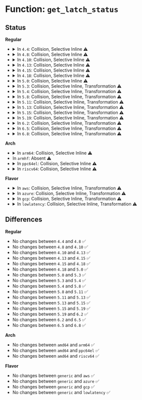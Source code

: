 # Function: <code>get_latch_status</code>

## Status
<b>Regular</b>
<ul>
<li>
<details>
<summary>In <code>4.4</code>: Collision, Selective Inline ⚠️</summary>

```c
int get_latch_status(struct hotplug_slot *slot, u8 *value);
```

**Collision:** Static-Static Collision

**Inline:** Selective

**Transformation:** False

**Instances:**

```
In drivers/pci/hotplug/pci_hotplug_core.c (ffffffff8144c278)
Location: drivers/pci/hotplug/pci_hotplug_core.c:83
Inline: True
Inline callers:
  - drivers/pci/hotplug/pci_hotplug_core.c:latch_read_file
```
```
In drivers/pci/hotplug/cpci_hotplug_core.c (ffffffff8144cad0)
Location: drivers/pci/hotplug/cpci_hotplug_core.c:205
Inline: False
```
```
In drivers/pci/hotplug/pciehp_core.c (ffffffff8144efb0)
Location: drivers/pci/hotplug/pciehp_core.c:188
Inline: False
```
```
In drivers/pci/hotplug/acpiphp_core.c (ffffffff814519c0)
Location: drivers/pci/hotplug/acpiphp_core.c:240
Inline: False
```
**Symbols:**

```
ffffffff8144cad0-ffffffff8144cae7: get_latch_status (STB_LOCAL)
ffffffff8144efb0-ffffffff8144efc6: get_latch_status (STB_LOCAL)
ffffffff814519c0-ffffffff81451a17: get_latch_status (STB_LOCAL)
```
</details>
</li>
<li>
<details>
<summary>In <code>4.8</code>: Collision, Selective Inline ⚠️</summary>

```c
int get_latch_status(struct hotplug_slot *slot, u8 *value);
```

**Collision:** Static-Static Collision

**Inline:** Selective

**Transformation:** False

**Instances:**

```
In drivers/pci/hotplug/pci_hotplug_core.c (ffffffff81498988)
Location: drivers/pci/hotplug/pci_hotplug_core.c:83
Inline: True
Inline callers:
  - drivers/pci/hotplug/pci_hotplug_core.c:latch_read_file
```
```
In drivers/pci/hotplug/cpci_hotplug_core.c (ffffffff814991f0)
Location: drivers/pci/hotplug/cpci_hotplug_core.c:205
Inline: False
```
```
In drivers/pci/hotplug/pciehp_core.c (ffffffff8149b750)
Location: drivers/pci/hotplug/pciehp_core.c:188
Inline: False
```
```
In drivers/pci/hotplug/acpiphp_core.c (ffffffff8149e1d0)
Location: drivers/pci/hotplug/acpiphp_core.c:240
Inline: False
```
**Symbols:**

```
ffffffff814991f0-ffffffff81499207: get_latch_status (STB_LOCAL)
ffffffff8149b750-ffffffff8149b766: get_latch_status (STB_LOCAL)
ffffffff8149e1d0-ffffffff8149e223: get_latch_status (STB_LOCAL)
```
</details>
</li>
<li>
<details>
<summary>In <code>4.10</code>: Collision, Selective Inline ⚠️</summary>

```c
int get_latch_status(struct hotplug_slot *slot, u8 *value);
```

**Collision:** Static-Static Collision

**Inline:** Selective

**Transformation:** False

**Instances:**

```
In drivers/pci/hotplug/pci_hotplug_core.c (ffffffff814ba578)
Location: drivers/pci/hotplug/pci_hotplug_core.c:80
Inline: True
Inline callers:
  - drivers/pci/hotplug/pci_hotplug_core.c:latch_read_file
```
```
In drivers/pci/hotplug/cpci_hotplug_core.c (ffffffff814bade0)
Location: drivers/pci/hotplug/cpci_hotplug_core.c:205
Inline: False
```
```
In drivers/pci/hotplug/pciehp_core.c (ffffffff814bd330)
Location: drivers/pci/hotplug/pciehp_core.c:190
Inline: False
```
```
In drivers/pci/hotplug/acpiphp_core.c (ffffffff814bfe00)
Location: drivers/pci/hotplug/acpiphp_core.c:240
Inline: False
```
**Symbols:**

```
ffffffff814bade0-ffffffff814badf7: get_latch_status (STB_LOCAL)
ffffffff814bd330-ffffffff814bd346: get_latch_status (STB_LOCAL)
ffffffff814bfe00-ffffffff814bfe53: get_latch_status (STB_LOCAL)
```
</details>
</li>
<li>
<details>
<summary>In <code>4.13</code>: Collision, Selective Inline ⚠️</summary>

```c
int get_latch_status(struct hotplug_slot *slot, u8 *value);
```

**Collision:** Static-Static Collision

**Inline:** Selective

**Transformation:** False

**Instances:**

```
In drivers/pci/hotplug/pci_hotplug_core.c (ffffffff814c4d98)
Location: drivers/pci/hotplug/pci_hotplug_core.c:80
Inline: True
Inline callers:
  - drivers/pci/hotplug/pci_hotplug_core.c:latch_read_file
```
```
In drivers/pci/hotplug/cpci_hotplug_core.c (ffffffff814c55f0)
Location: drivers/pci/hotplug/cpci_hotplug_core.c:206
Inline: False
```
```
In drivers/pci/hotplug/pciehp_core.c (ffffffff814c7b00)
Location: drivers/pci/hotplug/pciehp_core.c:190
Inline: False
```
```
In drivers/pci/hotplug/acpiphp_core.c (ffffffff814ca570)
Location: drivers/pci/hotplug/acpiphp_core.c:240
Inline: False
```
**Symbols:**

```
ffffffff814c55f0-ffffffff814c5607: get_latch_status (STB_LOCAL)
ffffffff814c7b00-ffffffff814c7b16: get_latch_status (STB_LOCAL)
ffffffff814ca570-ffffffff814ca5c3: get_latch_status (STB_LOCAL)
```
</details>
</li>
<li>
<details>
<summary>In <code>4.15</code>: Collision, Selective Inline ⚠️</summary>

```c
int get_latch_status(struct hotplug_slot *slot, u8 *value);
```

**Collision:** Static-Static Collision

**Inline:** Selective

**Transformation:** False

**Instances:**

```
In drivers/pci/hotplug/pci_hotplug_core.c (ffffffff815052f8)
Location: drivers/pci/hotplug/pci_hotplug_core.c:80
Inline: True
Inline callers:
  - drivers/pci/hotplug/pci_hotplug_core.c:latch_read_file
```
```
In drivers/pci/hotplug/cpci_hotplug_core.c (ffffffff81505b80)
Location: drivers/pci/hotplug/cpci_hotplug_core.c:206
Inline: False
```
```
In drivers/pci/hotplug/pciehp_core.c (ffffffff815080a0)
Location: drivers/pci/hotplug/pciehp_core.c:190
Inline: False
```
```
In drivers/pci/hotplug/acpiphp_core.c (ffffffff8150ab20)
Location: drivers/pci/hotplug/acpiphp_core.c:240
Inline: False
```
**Symbols:**

```
ffffffff81505b80-ffffffff81505b97: get_latch_status (STB_LOCAL)
ffffffff815080a0-ffffffff815080b6: get_latch_status (STB_LOCAL)
ffffffff8150ab20-ffffffff8150ab73: get_latch_status (STB_LOCAL)
```
</details>
</li>
<li>
<details>
<summary>In <code>4.18</code>: Collision, Selective Inline ⚠️</summary>

```c
int get_latch_status(struct hotplug_slot *slot, u8 *value);
```

**Collision:** Static-Static Collision

**Inline:** Selective

**Transformation:** False

**Instances:**

```
In drivers/pci/hotplug/pci_hotplug_core.c (ffffffff81536208)
Location: drivers/pci/hotplug/pci_hotplug_core.c:66
Inline: True
Inline callers:
  - drivers/pci/hotplug/pci_hotplug_core.c:latch_read_file
```
```
In drivers/pci/hotplug/cpci_hotplug_core.c (ffffffff81536b60)
Location: drivers/pci/hotplug/cpci_hotplug_core.c:192
Inline: False
```
```
In drivers/pci/hotplug/pciehp_core.c (ffffffff81538fe0)
Location: drivers/pci/hotplug/pciehp_core.c:182
Inline: False
```
```
In drivers/pci/hotplug/shpchp_core.c (ffffffff8153bbd0)
Location: drivers/pci/hotplug/shpchp_core.c:243
Inline: False
Direct callers:
  - drivers/pci/hotplug/shpchp_core.c:shpc_probe
```
```
In drivers/pci/hotplug/acpiphp_core.c (ffffffff8153f790)
Location: drivers/pci/hotplug/acpiphp_core.c:226
Inline: False
```
**Symbols:**

```
ffffffff81536b60-ffffffff81536b77: get_latch_status (STB_LOCAL)
ffffffff81538fe0-ffffffff81538ff6: get_latch_status (STB_LOCAL)
ffffffff8153bbd0-ffffffff8153bc54: get_latch_status (STB_LOCAL)
ffffffff8153f790-ffffffff8153f7e3: get_latch_status (STB_LOCAL)
```
</details>
</li>
<li>
<details>
<summary>In <code>5.0</code>: Collision, Selective Inline ⚠️</summary>

```c
int get_latch_status(struct hotplug_slot *slot, u8 *value);
```

**Collision:** Static-Static Collision

**Inline:** Selective

**Transformation:** False

**Instances:**

```
In drivers/pci/hotplug/pci_hotplug_core.c (ffffffff8154d928)
Location: drivers/pci/hotplug/pci_hotplug_core.c:64
Inline: True
Inline callers:
  - drivers/pci/hotplug/pci_hotplug_core.c:latch_read_file
```
```
In drivers/pci/hotplug/cpci_hotplug_core.c (ffffffff8154e200)
Location: drivers/pci/hotplug/cpci_hotplug_core.c:173
Inline: False
```
```
In drivers/pci/hotplug/pciehp_core.c (ffffffff81550370)
Location: drivers/pci/hotplug/pciehp_core.c:124
Inline: False
```
```
In drivers/pci/hotplug/shpchp_core.c (ffffffff815530b0)
Location: drivers/pci/hotplug/shpchp_core.c:209
Inline: False
```
```
In drivers/pci/hotplug/acpiphp_core.c (ffffffff81556bb0)
Location: drivers/pci/hotplug/acpiphp_core.c:226
Inline: False
```
**Symbols:**

```
ffffffff8154e200-ffffffff8154e216: get_latch_status (STB_LOCAL)
ffffffff81550370-ffffffff815503b7: get_latch_status (STB_LOCAL)
ffffffff815530b0-ffffffff8155312c: get_latch_status (STB_LOCAL)
ffffffff81556bb0-ffffffff81556bff: get_latch_status (STB_LOCAL)
```
</details>
</li>
<li>
<details>
<summary>In <code>5.3</code>: Collision, Selective Inline, Transformation ⚠️</summary>

```c
int get_latch_status(struct hotplug_slot *slot, u8 *value);
```

**Collision:** Static-Static Collision

**Inline:** Selective

**Transformation:** True

**Instances:**

```
In drivers/pci/hotplug/pci_hotplug_core.c (ffffffff8157d748)
Location: drivers/pci/hotplug/pci_hotplug_core.c:64
Inline: True
Inline callers:
  - drivers/pci/hotplug/pci_hotplug_core.c:latch_read_file
```
```
In drivers/pci/hotplug/cpci_hotplug_core.c (ffffffff8157e060)
Location: drivers/pci/hotplug/cpci_hotplug_core.c:173
Inline: False
```
```
In drivers/pci/hotplug/pciehp_core.c (ffffffff815801f0)
Location: drivers/pci/hotplug/pciehp_core.c:122
Inline: False
```
```
In drivers/pci/hotplug/shpchp_core.c (0)
Location: drivers/pci/hotplug/shpchp_core.c:209
Inline: False
```
```
In drivers/pci/hotplug/acpiphp_core.c (ffffffff81586bf0)
Location: drivers/pci/hotplug/acpiphp_core.c:226
Inline: False
```
**Symbols:**

```
ffffffff8157e060-ffffffff8157e076: get_latch_status (STB_LOCAL)
ffffffff815801f0-ffffffff81580237: get_latch_status (STB_LOCAL)
ffffffff81583010-ffffffff8158305d: get_latch_status (STB_LOCAL)
ffffffff81583523-ffffffff81583559: get_latch_status.cold (STB_LOCAL)
ffffffff81586bf0-ffffffff81586c3f: get_latch_status (STB_LOCAL)
```
</details>
</li>
<li>
<details>
<summary>In <code>5.4</code>: Collision, Selective Inline, Transformation ⚠️</summary>

```c
int get_latch_status(struct hotplug_slot *slot, u8 *value);
```

**Collision:** Static-Static Collision

**Inline:** Selective

**Transformation:** True

**Instances:**

```
In drivers/pci/hotplug/pci_hotplug_core.c (ffffffff8159f1a8)
Location: drivers/pci/hotplug/pci_hotplug_core.c:64
Inline: True
Inline callers:
  - drivers/pci/hotplug/pci_hotplug_core.c:latch_read_file
```
```
In drivers/pci/hotplug/cpci_hotplug_core.c (ffffffff8159faa0)
Location: drivers/pci/hotplug/cpci_hotplug_core.c:173
Inline: False
```
```
In drivers/pci/hotplug/pciehp_core.c (ffffffff815a1c60)
Location: drivers/pci/hotplug/pciehp_core.c:127
Inline: False
```
```
In drivers/pci/hotplug/shpchp_core.c (0)
Location: drivers/pci/hotplug/shpchp_core.c:209
Inline: False
```
```
In drivers/pci/hotplug/acpiphp_core.c (ffffffff815a85c0)
Location: drivers/pci/hotplug/acpiphp_core.c:226
Inline: False
```
**Symbols:**

```
ffffffff8159faa0-ffffffff8159fab6: get_latch_status (STB_LOCAL)
ffffffff815a1c60-ffffffff815a1ca7: get_latch_status (STB_LOCAL)
ffffffff815a49f0-ffffffff815a4a3d: get_latch_status (STB_LOCAL)
ffffffff815a4f03-ffffffff815a4f39: get_latch_status.cold (STB_LOCAL)
ffffffff815a85c0-ffffffff815a860f: get_latch_status (STB_LOCAL)
```
</details>
</li>
<li>
<details>
<summary>In <code>5.8</code>: Collision, Selective Inline, Transformation ⚠️</summary>

```c
int get_latch_status(struct hotplug_slot *slot, u8 *value);
```

**Collision:** Static-Static Collision

**Inline:** Selective

**Transformation:** True

**Instances:**

```
In drivers/pci/hotplug/pci_hotplug_core.c (ffffffff81647ab8)
Location: drivers/pci/hotplug/pci_hotplug_core.c:64
Inline: True
Inline callers:
  - drivers/pci/hotplug/pci_hotplug_core.c:latch_read_file
```
```
In drivers/pci/hotplug/cpci_hotplug_core.c (ffffffff81648420)
Location: drivers/pci/hotplug/cpci_hotplug_core.c:173
Inline: False
```
```
In drivers/pci/hotplug/pciehp_core.c (ffffffff8164a670)
Location: drivers/pci/hotplug/pciehp_core.c:127
Inline: False
```
```
In drivers/pci/hotplug/shpchp_core.c (0)
Location: drivers/pci/hotplug/shpchp_core.c:209
Inline: False
Direct callers:
  - drivers/pci/hotplug/shpchp_core.c:init_slots
```
```
In drivers/pci/hotplug/acpiphp_core.c (ffffffff81651260)
Location: drivers/pci/hotplug/acpiphp_core.c:226
Inline: False
```
**Symbols:**

```
ffffffff81648420-ffffffff81648436: get_latch_status (STB_LOCAL)
ffffffff8164a670-ffffffff8164a6b7: get_latch_status (STB_LOCAL)
ffffffff8164d640-ffffffff8164d68d: get_latch_status (STB_LOCAL)
ffffffff8164db90-ffffffff8164dbc6: get_latch_status.cold (STB_LOCAL)
ffffffff81651260-ffffffff816512af: get_latch_status (STB_LOCAL)
```
</details>
</li>
<li>
<details>
<summary>In <code>5.11</code>: Collision, Selective Inline, Transformation ⚠️</summary>

```c
int get_latch_status(struct hotplug_slot *slot, u8 *value);
```

**Collision:** Static-Static Collision

**Inline:** Selective

**Transformation:** True

**Instances:**

```
In drivers/pci/hotplug/pci_hotplug_core.c (ffffffff8166cc38)
Location: drivers/pci/hotplug/pci_hotplug_core.c:64
Inline: True
Inline callers:
  - drivers/pci/hotplug/pci_hotplug_core.c:latch_read_file
```
```
In drivers/pci/hotplug/cpci_hotplug_core.c (ffffffff8166d4d0)
Location: drivers/pci/hotplug/cpci_hotplug_core.c:173
Inline: False
```
```
In drivers/pci/hotplug/pciehp_core.c (ffffffff8166eed0)
Location: drivers/pci/hotplug/pciehp_core.c:127
Inline: False
```
```
In drivers/pci/hotplug/shpchp_core.c (0)
Location: drivers/pci/hotplug/shpchp_core.c:209
Inline: False
Direct callers:
  - drivers/pci/hotplug/shpchp_core.c:init_slots
```
```
In drivers/pci/hotplug/acpiphp_core.c (ffffffff81673c90)
Location: drivers/pci/hotplug/acpiphp_core.c:226
Inline: False
```
**Symbols:**

```
ffffffff8166d4d0-ffffffff8166d4e6: get_latch_status (STB_LOCAL)
ffffffff8166eed0-ffffffff8166ef17: get_latch_status (STB_LOCAL)
ffffffff81671800-ffffffff8167184d: get_latch_status (STB_LOCAL)
ffffffff81bfc3e9-ffffffff81bfc41f: get_latch_status.cold (STB_LOCAL)
ffffffff81673c90-ffffffff81673cdf: get_latch_status (STB_LOCAL)
```
</details>
</li>
<li>
<details>
<summary>In <code>5.13</code>: Collision, Selective Inline, Transformation ⚠️</summary>

```c
int get_latch_status(struct hotplug_slot *slot, u8 *value);
```

**Collision:** Static-Static Collision

**Inline:** Selective

**Transformation:** True

**Instances:**

```
In drivers/pci/hotplug/pci_hotplug_core.c (ffffffff8164f1d8)
Location: drivers/pci/hotplug/pci_hotplug_core.c:64
Inline: True
Inline callers:
  - drivers/pci/hotplug/pci_hotplug_core.c:latch_read_file
```
```
In drivers/pci/hotplug/cpci_hotplug_core.c (ffffffff8164fa60)
Location: drivers/pci/hotplug/cpci_hotplug_core.c:173
Inline: False
```
```
In drivers/pci/hotplug/pciehp_core.c (ffffffff81651410)
Location: drivers/pci/hotplug/pciehp_core.c:127
Inline: False
```
```
In drivers/pci/hotplug/shpchp_core.c (0)
Location: drivers/pci/hotplug/shpchp_core.c:209
Inline: False
Direct callers:
  - drivers/pci/hotplug/shpchp_core.c:init_slots
```
```
In drivers/pci/hotplug/acpiphp_core.c (ffffffff816561c0)
Location: drivers/pci/hotplug/acpiphp_core.c:226
Inline: False
```
**Symbols:**

```
ffffffff8164fa60-ffffffff8164fa76: get_latch_status (STB_LOCAL)
ffffffff81651410-ffffffff81651457: get_latch_status (STB_LOCAL)
ffffffff81653d10-ffffffff81653d5d: get_latch_status (STB_LOCAL)
ffffffff81bee2d4-ffffffff81bee30a: get_latch_status.cold (STB_LOCAL)
ffffffff816561c0-ffffffff8165620f: get_latch_status (STB_LOCAL)
```
</details>
</li>
<li>
<details>
<summary>In <code>5.15</code>: Collision, Selective Inline, Transformation ⚠️</summary>

```c
int get_latch_status(struct hotplug_slot *slot, u8 *value);
```

**Collision:** Static-Static Collision

**Inline:** Selective

**Transformation:** True

**Instances:**

```
In drivers/pci/hotplug/pci_hotplug_core.c (ffffffff816c0cf8)
Location: drivers/pci/hotplug/pci_hotplug_core.c:64
Inline: True
Inline callers:
  - drivers/pci/hotplug/pci_hotplug_core.c:latch_read_file
```
```
In drivers/pci/hotplug/cpci_hotplug_core.c (ffffffff816c17b0)
Location: drivers/pci/hotplug/cpci_hotplug_core.c:173
Inline: False
```
```
In drivers/pci/hotplug/pciehp_core.c (ffffffff816c3150)
Location: drivers/pci/hotplug/pciehp_core.c:127
Inline: False
```
```
In drivers/pci/hotplug/shpchp_core.c (0)
Location: drivers/pci/hotplug/shpchp_core.c:209
Inline: False
Direct callers:
  - drivers/pci/hotplug/shpchp_core.c:init_slots
```
```
In drivers/pci/hotplug/acpiphp_core.c (ffffffff816c81b0)
Location: drivers/pci/hotplug/acpiphp_core.c:226
Inline: False
```
**Symbols:**

```
ffffffff816c17b0-ffffffff816c17c6: get_latch_status (STB_LOCAL)
ffffffff816c3150-ffffffff816c3197: get_latch_status (STB_LOCAL)
ffffffff816c5b00-ffffffff816c5b60: get_latch_status (STB_LOCAL)
ffffffff81ce9178-ffffffff81ce91c3: get_latch_status.cold (STB_LOCAL)
ffffffff816c81b0-ffffffff816c81fc: get_latch_status (STB_LOCAL)
```
</details>
</li>
<li>
<details>
<summary>In <code>5.19</code>: Collision, Selective Inline, Transformation ⚠️</summary>

```c
int get_latch_status(struct hotplug_slot *slot, u8 *value);
```

**Collision:** Static-Static Collision

**Inline:** Selective

**Transformation:** True

**Instances:**

```
In drivers/pci/hotplug/pci_hotplug_core.c (ffffffff817e645c)
Location: drivers/pci/hotplug/pci_hotplug_core.c:64
Inline: True
Inline callers:
  - drivers/pci/hotplug/pci_hotplug_core.c:latch_read_file
```
```
In drivers/pci/hotplug/cpci_hotplug_core.c (ffffffff817e6ff0)
Location: drivers/pci/hotplug/cpci_hotplug_core.c:173
Inline: False
```
```
In drivers/pci/hotplug/pciehp_core.c (ffffffff817e8b90)
Location: drivers/pci/hotplug/pciehp_core.c:127
Inline: False
```
```
In drivers/pci/hotplug/shpchp_core.c (0)
Location: drivers/pci/hotplug/shpchp_core.c:209
Inline: False
Direct callers:
  - drivers/pci/hotplug/shpchp_core.c:init_slots
```
```
In drivers/pci/hotplug/acpiphp_core.c (ffffffff817ee2c0)
Location: drivers/pci/hotplug/acpiphp_core.c:226
Inline: False
```
**Symbols:**

```
ffffffff817e6ff0-ffffffff817e700e: get_latch_status (STB_LOCAL)
ffffffff817e8b90-ffffffff817e8bdf: get_latch_status (STB_LOCAL)
ffffffff817eb980-ffffffff817eb9ef: get_latch_status (STB_LOCAL)
ffffffff81eb0214-ffffffff81eb025f: get_latch_status.cold (STB_LOCAL)
ffffffff817ee2c0-ffffffff817ee318: get_latch_status (STB_LOCAL)
```
</details>
</li>
<li>
<details>
<summary>In <code>6.2</code>: Collision, Selective Inline, Transformation ⚠️</summary>

```c
int get_latch_status(struct hotplug_slot *slot, u8 *value);
```

**Collision:** Static-Static Collision

**Inline:** Selective

**Transformation:** True

**Instances:**

```
In drivers/pci/hotplug/pci_hotplug_core.c (ffffffff8190b2bc)
Location: drivers/pci/hotplug/pci_hotplug_core.c:64
Inline: True
Inline callers:
  - drivers/pci/hotplug/pci_hotplug_core.c:latch_read_file
```
```
In drivers/pci/hotplug/cpci_hotplug_core.c (ffffffff8190bfe0)
Location: drivers/pci/hotplug/cpci_hotplug_core.c:173
Inline: False
```
```
In drivers/pci/hotplug/pciehp_core.c (ffffffff8190e590)
Location: drivers/pci/hotplug/pciehp_core.c:127
Inline: False
```
```
In drivers/pci/hotplug/shpchp_core.c (0)
Location: drivers/pci/hotplug/shpchp_core.c:209
Inline: False
Direct callers:
  - drivers/pci/hotplug/shpchp_core.c:init_slots
```
```
In drivers/pci/hotplug/acpiphp_core.c (ffffffff81916270)
Location: drivers/pci/hotplug/acpiphp_core.c:226
Inline: False
```
**Symbols:**

```
ffffffff8190bfe0-ffffffff8190bffe: get_latch_status (STB_LOCAL)
ffffffff8190e590-ffffffff8190e5df: get_latch_status (STB_LOCAL)
ffffffff81911e90-ffffffff81911f2e: get_latch_status (STB_LOCAL)
ffffffff8208f9c6-ffffffff8208f9db: get_latch_status.cold (STB_LOCAL)
ffffffff81916270-ffffffff819162c8: get_latch_status (STB_LOCAL)
```
</details>
</li>
<li>
<details>
<summary>In <code>6.5</code>: Collision, Selective Inline, Transformation ⚠️</summary>

```c
int get_latch_status(struct hotplug_slot *slot, u8 *value);
```

**Collision:** Static-Static Collision

**Inline:** Selective

**Transformation:** True

**Instances:**

```
In drivers/pci/hotplug/pci_hotplug_core.c (ffffffff8194e93c)
Location: drivers/pci/hotplug/pci_hotplug_core.c:64
Inline: True
Inline callers:
  - drivers/pci/hotplug/pci_hotplug_core.c:latch_read_file
```
```
In drivers/pci/hotplug/cpci_hotplug_core.c (ffffffff8194f660)
Location: drivers/pci/hotplug/cpci_hotplug_core.c:173
Inline: False
```
```
In drivers/pci/hotplug/pciehp_core.c (ffffffff81951c10)
Location: drivers/pci/hotplug/pciehp_core.c:127
Inline: False
```
```
In drivers/pci/hotplug/shpchp_core.c (0)
Location: drivers/pci/hotplug/shpchp_core.c:208
Inline: False
Direct callers:
  - drivers/pci/hotplug/shpchp_core.c:init_slots
```
```
In drivers/pci/hotplug/acpiphp_core.c (ffffffff81959860)
Location: drivers/pci/hotplug/acpiphp_core.c:225
Inline: False
```
**Symbols:**

```
ffffffff8194f660-ffffffff8194f67e: get_latch_status (STB_LOCAL)
ffffffff81951c10-ffffffff81951c5f: get_latch_status (STB_LOCAL)
ffffffff81955520-ffffffff819555be: get_latch_status (STB_LOCAL)
ffffffff8210fd26-ffffffff8210fd3b: get_latch_status.cold (STB_LOCAL)
ffffffff81959860-ffffffff819598b8: get_latch_status (STB_LOCAL)
```
</details>
</li>
<li>
<details>
<summary>In <code>6.8</code>: Collision, Selective Inline, Transformation ⚠️</summary>

```c
int get_latch_status(struct hotplug_slot *slot, u8 *value);
```

**Collision:** Static-Static Collision

**Inline:** Selective

**Transformation:** True

**Instances:**

```
In drivers/pci/hotplug/pci_hotplug_core.c (ffffffff81997d6c)
Location: drivers/pci/hotplug/pci_hotplug_core.c:64
Inline: True
Inline callers:
  - drivers/pci/hotplug/pci_hotplug_core.c:latch_read_file
```
```
In drivers/pci/hotplug/cpci_hotplug_core.c (ffffffff81998a90)
Location: drivers/pci/hotplug/cpci_hotplug_core.c:173
Inline: False
```
```
In drivers/pci/hotplug/pciehp_core.c (ffffffff8199b070)
Location: drivers/pci/hotplug/pciehp_core.c:128
Inline: False
```
```
In drivers/pci/hotplug/shpchp_core.c (0)
Location: drivers/pci/hotplug/shpchp_core.c:208
Inline: False
Direct callers:
  - drivers/pci/hotplug/shpchp_core.c:init_slots
```
```
In drivers/pci/hotplug/acpiphp_core.c (ffffffff819a2dd0)
Location: drivers/pci/hotplug/acpiphp_core.c:224
Inline: False
```
**Symbols:**

```
ffffffff81998a90-ffffffff81998aae: get_latch_status (STB_LOCAL)
ffffffff8199b070-ffffffff8199b0bf: get_latch_status (STB_LOCAL)
ffffffff8199e9e0-ffffffff8199ea7e: get_latch_status (STB_LOCAL)
ffffffff821eda4e-ffffffff821eda63: get_latch_status.cold (STB_LOCAL)
ffffffff819a2dd0-ffffffff819a2e28: get_latch_status (STB_LOCAL)
```
</details>
</li>
</ul>
<b>Arch</b>
<ul>
<li>
<details>
<summary>In <code>arm64</code>: Collision, Selective Inline ⚠️</summary>

```c
int get_latch_status(struct hotplug_slot *slot, u8 *value);
```

**Collision:** Static-Static Collision

**Inline:** Selective

**Transformation:** False

**Instances:**

```
In drivers/pci/hotplug/pci_hotplug_core.c (ffff8000107076a4)
Location: drivers/pci/hotplug/pci_hotplug_core.c:64
Inline: True
Inline callers:
  - drivers/pci/hotplug/pci_hotplug_core.c:latch_read_file
```
```
In drivers/pci/hotplug/cpci_hotplug_core.c (ffff800010707f88)
Location: drivers/pci/hotplug/cpci_hotplug_core.c:173
Inline: False
```
```
In drivers/pci/hotplug/pciehp_core.c (ffff80001070a430)
Location: drivers/pci/hotplug/pciehp_core.c:127
Inline: False
```
```
In drivers/pci/hotplug/shpchp_core.c (ffff80001070d620)
Location: drivers/pci/hotplug/shpchp_core.c:209
Inline: False
```
```
In drivers/pci/hotplug/acpiphp_core.c (ffff800010711630)
Location: drivers/pci/hotplug/acpiphp_core.c:226
Inline: False
```
**Symbols:**

```
ffff800010707f88-ffff800010707fc0: get_latch_status (STB_LOCAL)
ffff80001070a430-ffff80001070a48c: get_latch_status (STB_LOCAL)
ffff80001070d620-ffff80001070d6bc: get_latch_status (STB_LOCAL)
ffff800010711630-ffff8000107116bc: get_latch_status (STB_LOCAL)
```
</details>
</li>
<li>
In <code>armhf</code>: Absent ⚠️
</li>
<li>
<details>
<summary>In <code>ppc64el</code>: Collision, Selective Inline ⚠️</summary>

```c
int get_latch_status(struct hotplug_slot *slot, u8 *value);
```

**Collision:** Static-Static Collision

**Inline:** Selective

**Transformation:** False

**Instances:**

```
In drivers/pci/hotplug/pci_hotplug_core.c (c00000000087fa60)
Location: drivers/pci/hotplug/pci_hotplug_core.c:64
Inline: True
Inline callers:
  - drivers/pci/hotplug/pci_hotplug_core.c:latch_read_file
```
```
In drivers/pci/hotplug/cpci_hotplug_core.c (c000000000880820)
Location: drivers/pci/hotplug/cpci_hotplug_core.c:173
Inline: False
```
**Symbols:**

```
c000000000880820-c000000000880840: get_latch_status (STB_LOCAL)
```
</details>
</li>
<li>
<details>
<summary>In <code>riscv64</code>: Collision, Selective Inline ⚠️</summary>

```c
int get_latch_status(struct hotplug_slot *slot, u8 *value);
```

**Collision:** Static-Static Collision

**Inline:** Selective

**Transformation:** False

**Instances:**

```
In drivers/pci/hotplug/pci_hotplug_core.c (ffffffe0004d5144)
Location: drivers/pci/hotplug/pci_hotplug_core.c:64
Inline: True
Inline callers:
  - drivers/pci/hotplug/pci_hotplug_core.c:latch_read_file
```
```
In drivers/pci/hotplug/cpci_hotplug_core.c (ffffffe0004d586a)
Location: drivers/pci/hotplug/cpci_hotplug_core.c:173
Inline: False
```
```
In drivers/pci/hotplug/pciehp_core.c (ffffffe0004d7412)
Location: drivers/pci/hotplug/pciehp_core.c:127
Inline: False
```
```
In drivers/pci/hotplug/shpchp_core.c (ffffffe0004d9d70)
Location: drivers/pci/hotplug/shpchp_core.c:209
Inline: False
```
**Symbols:**

```
ffffffe0004d586a-ffffffe0004d589c: get_latch_status (STB_LOCAL)
ffffffe0004d7412-ffffffe0004d7468: get_latch_status (STB_LOCAL)
ffffffe0004d9d70-ffffffe0004d9df2: get_latch_status (STB_LOCAL)
```
</details>
</li>
</ul>
<b>Flavor</b>
<ul>
<li>
<details>
<summary>In <code>aws</code>: Collision, Selective Inline, Transformation ⚠️</summary>

```c
int get_latch_status(struct hotplug_slot *slot, u8 *value);
```

**Collision:** Static-Static Collision

**Inline:** Selective

**Transformation:** True

**Instances:**

```
In drivers/pci/hotplug/pci_hotplug_core.c (ffffffff815929b8)
Location: drivers/pci/hotplug/pci_hotplug_core.c:64
Inline: True
Inline callers:
  - drivers/pci/hotplug/pci_hotplug_core.c:latch_read_file
```
```
In drivers/pci/hotplug/cpci_hotplug_core.c (ffffffff815932b0)
Location: drivers/pci/hotplug/cpci_hotplug_core.c:173
Inline: False
```
```
In drivers/pci/hotplug/pciehp_core.c (ffffffff81595470)
Location: drivers/pci/hotplug/pciehp_core.c:127
Inline: False
```
```
In drivers/pci/hotplug/shpchp_core.c (0)
Location: drivers/pci/hotplug/shpchp_core.c:209
Inline: False
```
```
In drivers/pci/hotplug/acpiphp_core.c (ffffffff8159bdd0)
Location: drivers/pci/hotplug/acpiphp_core.c:226
Inline: False
```
**Symbols:**

```
ffffffff815932b0-ffffffff815932c6: get_latch_status (STB_LOCAL)
ffffffff81595470-ffffffff815954b7: get_latch_status (STB_LOCAL)
ffffffff81598200-ffffffff8159824d: get_latch_status (STB_LOCAL)
ffffffff81598713-ffffffff81598749: get_latch_status.cold (STB_LOCAL)
ffffffff8159bdd0-ffffffff8159be1f: get_latch_status (STB_LOCAL)
```
</details>
</li>
<li>
<details>
<summary>In <code>azure</code>: Collision, Selective Inline, Transformation ⚠️</summary>

```c
int get_latch_status(struct hotplug_slot *slot, u8 *value);
```

**Collision:** Static-Static Collision

**Inline:** Selective

**Transformation:** True

**Instances:**

```
In drivers/pci/hotplug/pci_hotplug_core.c (ffffffff81581b48)
Location: drivers/pci/hotplug/pci_hotplug_core.c:64
Inline: True
Inline callers:
  - drivers/pci/hotplug/pci_hotplug_core.c:latch_read_file
```
```
In drivers/pci/hotplug/cpci_hotplug_core.c (ffffffff81582440)
Location: drivers/pci/hotplug/cpci_hotplug_core.c:173
Inline: False
```
```
In drivers/pci/hotplug/pciehp_core.c (ffffffff81584600)
Location: drivers/pci/hotplug/pciehp_core.c:127
Inline: False
```
```
In drivers/pci/hotplug/shpchp_core.c (0)
Location: drivers/pci/hotplug/shpchp_core.c:209
Inline: False
```
```
In drivers/pci/hotplug/acpiphp_core.c (ffffffff8158af60)
Location: drivers/pci/hotplug/acpiphp_core.c:226
Inline: False
```
**Symbols:**

```
ffffffff81582440-ffffffff81582456: get_latch_status (STB_LOCAL)
ffffffff81584600-ffffffff81584647: get_latch_status (STB_LOCAL)
ffffffff81587390-ffffffff815873dd: get_latch_status (STB_LOCAL)
ffffffff815878a3-ffffffff815878d9: get_latch_status.cold (STB_LOCAL)
ffffffff8158af60-ffffffff8158afaf: get_latch_status (STB_LOCAL)
```
</details>
</li>
<li>
<details>
<summary>In <code>gcp</code>: Collision, Selective Inline, Transformation ⚠️</summary>

```c
int get_latch_status(struct hotplug_slot *slot, u8 *value);
```

**Collision:** Static-Static Collision

**Inline:** Selective

**Transformation:** True

**Instances:**

```
In drivers/pci/hotplug/pci_hotplug_core.c (ffffffff81592ef8)
Location: drivers/pci/hotplug/pci_hotplug_core.c:64
Inline: True
Inline callers:
  - drivers/pci/hotplug/pci_hotplug_core.c:latch_read_file
```
```
In drivers/pci/hotplug/cpci_hotplug_core.c (ffffffff815937f0)
Location: drivers/pci/hotplug/cpci_hotplug_core.c:173
Inline: False
```
```
In drivers/pci/hotplug/pciehp_core.c (ffffffff815959b0)
Location: drivers/pci/hotplug/pciehp_core.c:127
Inline: False
```
```
In drivers/pci/hotplug/shpchp_core.c (0)
Location: drivers/pci/hotplug/shpchp_core.c:209
Inline: False
```
```
In drivers/pci/hotplug/acpiphp_core.c (ffffffff8159c310)
Location: drivers/pci/hotplug/acpiphp_core.c:226
Inline: False
```
**Symbols:**

```
ffffffff815937f0-ffffffff81593806: get_latch_status (STB_LOCAL)
ffffffff815959b0-ffffffff815959f7: get_latch_status (STB_LOCAL)
ffffffff81598740-ffffffff8159878d: get_latch_status (STB_LOCAL)
ffffffff81598c53-ffffffff81598c89: get_latch_status.cold (STB_LOCAL)
ffffffff8159c310-ffffffff8159c35f: get_latch_status (STB_LOCAL)
```
</details>
</li>
<li>
<details>
<summary>In <code>lowlatency</code>: Collision, Selective Inline, Transformation ⚠️</summary>

```c
int get_latch_status(struct hotplug_slot *slot, u8 *value);
```

**Collision:** Static-Static Collision

**Inline:** Selective

**Transformation:** True

**Instances:**

```
In drivers/pci/hotplug/pci_hotplug_core.c (ffffffff815ad378)
Location: drivers/pci/hotplug/pci_hotplug_core.c:64
Inline: True
Inline callers:
  - drivers/pci/hotplug/pci_hotplug_core.c:latch_read_file
```
```
In drivers/pci/hotplug/cpci_hotplug_core.c (ffffffff815adc70)
Location: drivers/pci/hotplug/cpci_hotplug_core.c:173
Inline: False
```
```
In drivers/pci/hotplug/pciehp_core.c (ffffffff815afe30)
Location: drivers/pci/hotplug/pciehp_core.c:127
Inline: False
```
```
In drivers/pci/hotplug/shpchp_core.c (0)
Location: drivers/pci/hotplug/shpchp_core.c:209
Inline: False
```
```
In drivers/pci/hotplug/acpiphp_core.c (ffffffff815b6740)
Location: drivers/pci/hotplug/acpiphp_core.c:226
Inline: False
```
**Symbols:**

```
ffffffff815adc70-ffffffff815adc86: get_latch_status (STB_LOCAL)
ffffffff815afe30-ffffffff815afe77: get_latch_status (STB_LOCAL)
ffffffff815b2b80-ffffffff815b2bcd: get_latch_status (STB_LOCAL)
ffffffff815b3093-ffffffff815b30c9: get_latch_status.cold (STB_LOCAL)
ffffffff815b6740-ffffffff815b678f: get_latch_status (STB_LOCAL)
```
</details>
</li>
</ul>

## Differences
<b>Regular</b>
<ul>
<li>
No changes between <code>4.4</code> and <code>4.8</code> ✅
</li>
<li>
No changes between <code>4.8</code> and <code>4.10</code> ✅
</li>
<li>
No changes between <code>4.10</code> and <code>4.13</code> ✅
</li>
<li>
No changes between <code>4.13</code> and <code>4.15</code> ✅
</li>
<li>
No changes between <code>4.15</code> and <code>4.18</code> ✅
</li>
<li>
No changes between <code>4.18</code> and <code>5.0</code> ✅
</li>
<li>
No changes between <code>5.0</code> and <code>5.3</code> ✅
</li>
<li>
No changes between <code>5.3</code> and <code>5.4</code> ✅
</li>
<li>
No changes between <code>5.4</code> and <code>5.8</code> ✅
</li>
<li>
No changes between <code>5.8</code> and <code>5.11</code> ✅
</li>
<li>
No changes between <code>5.11</code> and <code>5.13</code> ✅
</li>
<li>
No changes between <code>5.13</code> and <code>5.15</code> ✅
</li>
<li>
No changes between <code>5.15</code> and <code>5.19</code> ✅
</li>
<li>
No changes between <code>5.19</code> and <code>6.2</code> ✅
</li>
<li>
No changes between <code>6.2</code> and <code>6.5</code> ✅
</li>
<li>
No changes between <code>6.5</code> and <code>6.8</code> ✅
</li>
</ul>
<b>Arch</b>
<ul>
<li>
No changes between <code>amd64</code> and <code>arm64</code> ✅
</li>
<li>
No changes between <code>amd64</code> and <code>ppc64el</code> ✅
</li>
<li>
No changes between <code>amd64</code> and <code>riscv64</code> ✅
</li>
</ul>
<b>Flavor</b>
<ul>
<li>
No changes between <code>generic</code> and <code>aws</code> ✅
</li>
<li>
No changes between <code>generic</code> and <code>azure</code> ✅
</li>
<li>
No changes between <code>generic</code> and <code>gcp</code> ✅
</li>
<li>
No changes between <code>generic</code> and <code>lowlatency</code> ✅
</li>
</ul>
